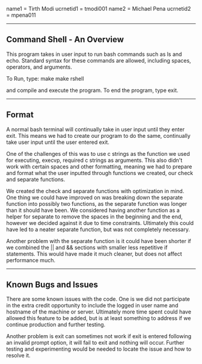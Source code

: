 name1 = Tirth Modi
ucrnetid1 = tmodi001
name2 = Michael Pena
ucrnetid2 = mpena011

-----------------------------
Command Shell - An Overview
-----------------------------
This program takes in user input to run bash commands such as ls and echo.
Standard syntax for these commands are allowed, including spaces, operators, 
and arguments. 

To Run, type:
make
make rshell

and compile and execute the program.
To end the program, type exit.

-----------------------------
Format
-----------------------------
A normal bash terminal will continually take in user input until they enter
exit. This means we had to create our program to do the same, continually take
user input until the user entered exit. 

One of the challenges of this was to use c strings as the function we used
for executing, execvp, required c strings as arguments. This also didn't work
with certain spaces and other formatting, meaning we had to prepare and format
what the user inputted through functions we created, our check and separate
functions. 

We created the check and separate functions with optimization in mind. One 
thing we could have improved on was breaking down the separate function into
possibly two functions, as the separate function was longer than it should
have been. We considered having another function as a helper for separate to 
remove the spaces in the beginning and the end, however we decided against it 
due to time constraints. Ultimately this could have led to a neater separate 
function, but was not completely necessary. 

Another problem with the separate function is it could have been shorter if 
we combined the || and && sections with smaller less repetitive if statements.
This would have made it much cleaner, but does not affect performance much.

-----------------------------
Known Bugs and Issues
-----------------------------
There are some known issues with the code. One is we did not participate in
the extra credit opportunity to include the logged in user name and hostname 
of the machine or server. Ultimately more time spent could have allowed this
feature to be added, but is at least something to address if we continue 
production and further testing.

Another problem is exit can sometimes not work if exit is entered following an
invalid prompt option, it will fail to exit and nothing will occur. Further 
testing and experimenting would be needed to locate the issue and how to 
resolve it.
